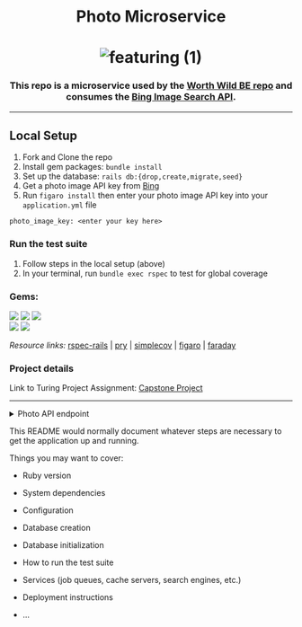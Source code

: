 # <div align="center">Photo Microservice</div>

# <div align="center">![featuring (1)](https://user-images.githubusercontent.com/87088092/162068012-1f7c5c71-915e-40f6-a39f-71cafac3c702.png)
</div>

### <div align="center">This repo is a microservice used by the [Worth Wild BE repo](https://github.com/Worth-Wild/worth_wild_be) and consumes the [Bing Image Search API](https://www.microsoft.com/en-us/bing/apis/bing-image-search-api).</div>

<hr>

## Local Setup

1. Fork and Clone the repo
2. Install gem packages: `bundle install`
3. Set up the database: `rails db:{drop,create,migrate,seed}`
4. Get a photo image API key from [Bing](https://www.microsoft.com/en-us/bing/apis/bing-image-search-api)
5. Run `figaro install` then enter your photo image API key into your `application.yml` file 
```
photo_image_key: <enter your key here>
```

### Run the test suite 

1.  Follow steps in the local setup (above)
2.  In your terminal, run `bundle exec rspec` to test for global coverage


### Gems:

<p>
  <img src="https://img.shields.io/badge/rspec--rails-b81818.svg?&style=flaste&logo=rubygems&logoColor=white" />
  <img src="https://img.shields.io/badge/pry-b81818.svg?&style=flaste&logo=rubygems&logoColor=white" />   
  <img src="https://img.shields.io/badge/simplecov-b81818.svg?&style=flaste&logo=rubygems&logoColor=white" />  
  </br>
  <img src="https://img.shields.io/badge/figaro-b81818.svg?&style=flaste&logo=rubygems&logoColor=white" />  
  <img src="https://img.shields.io/badge/faraday-b81818.svg?&style=flaste&logo=rubygems&logoColor=white" />
</p>

*Resource links:*
[rspec-rails](https://github.com/rspec/rspec-rails) | [pry](https://github.com/pry/pry) | [simplecov](https://github.com/simplecov-ruby/simplecov) | [figaro](https://medium.com/@MinimalGhost/the-figaro-gem-an-easier-way-to-securely-configure-rails-applications-c6f963b7e993) | [faraday](https://github.com/lostisland/faraday)

### Project details

Link to Turing Project Assignment: [Capstone Project](https://mod4.turing.edu/projects/capstone/)

<hr>

<details close="close">
  <summary>Photo API endpoint</summary>
  
  ```
  example api
  ```
  
</details>



This README would normally document whatever steps are necessary to get the
application up and running.

Things you may want to cover:

* Ruby version

* System dependencies

* Configuration

* Database creation

* Database initialization

* How to run the test suite

* Services (job queues, cache servers, search engines, etc.)

* Deployment instructions

* ...
